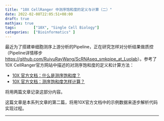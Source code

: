 ```yaml
---
title: "10X CellRanger 中测序饱和度的定义与计算（二）"
date: 2022-02-08T22:05:51+08:00
draft: true
mathjax: true
tags:        ["10X", "Single Cell Biology"]
categories:  ["Bioinformatics" ]
---
```


最近为了搭建单细胞测序上游分析的Pipeline，正在研究怎样对分析结果做质控（Pipeline详情移步<https://github.com/RuiyuRayWang/ScRNAseq_smkpipe_at_Luolab>）。参考了10X CellRanger官方网站中描述的对测序饱和度的定义和计算方法：

- [10X 官方文档：什么是测序饱和度？](https://kb.10xgenomics.com/hc/en-us/articles/115005062366-What-is-sequencing-saturation-)
- [10X 官方文档：测序饱和度怎样计算？](https://kb.10xgenomics.com/hc/en-us/articles/115003646912-How-is-sequencing-saturation-calculated-)

将用两篇文章记录这部分内容。

这篇文章是本系列文章的第二篇，将用10X官方文档中的示例数据来逐步解析代码实现过程。

***